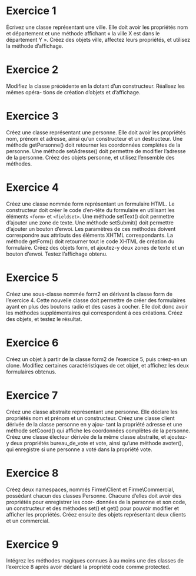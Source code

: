 # Exercice 1
Écrivez une classe représentant une ville. Elle doit avoir les propriétés nom et département et
une méthode affichant « la ville X est dans le département Y ». Créez des objets ville,
affectez leurs propriétés, et utilisez la méthode d’affichage.

# Exercice 2
Modifiez la classe précédente en la dotant d’un constructeur. Réalisez les mêmes opéra-
tions de création d’objets et d’affichage.

# Exercice 3
Créez une classe représentant une personne. Elle doit avoir les propriétés nom, prénom et
adresse, ainsi qu’un constructeur et un destructeur. Une méthode getPersonne() doit
retourner les coordonnées complètes de la personne. Une méthode setAdresse()
doit permettre de modifier l’adresse de la personne. Créez des objets personne, et utilisez
l’ensemble des méthodes.

# Exercice 4
Créez une classe nommée form représentant un formulaire HTML. Le constructeur doit
créer le code d’en-tête du formulaire en utilisant les éléments `<form>` et `<fieldset>`. Une
méthode setText() doit permettre d’ajouter une zone de texte. Une méthode setSubmit()
doit permettre d’ajouter un bouton d’envoi. Les paramètres de ces méthodes doivent
correspondre aux attributs des éléments XHTML correspondants. La méthode getForm()
doit retourner tout le code XHTML de création du formulaire. Créez des objets form, et
ajoutez-y deux zones de texte et un bouton d’envoi. Testez l’affichage obtenu.

# Exercice 5
Créez une sous-classe nommée form2 en dérivant la classe form de l’exercice 4. Cette
nouvelle classe doit permettre de créer des formulaires ayant en plus des boutons radio et
des cases à cocher. Elle doit donc avoir les méthodes supplémentaires qui correspondent
à ces créations. Créez des objets, et testez le résultat.

# Exercice 6
Créez un objet à partir de la classe form2 de l’exercice 5, puis créez-en un clone. Modifiez
certaines caractéristiques de cet objet, et affichez les deux formulaires obtenus.

# Exercice 7
Créez une classe abstraite représentant une personne. Elle déclare les propriétés nom et
prénom et un constructeur. Créez une classe client dérivée de la classe personne en y ajou-
tant la propriété adresse et une méthode setCoord() qui affiche les coordonnées complètes
de la personne. Créez une classe électeur dérivée de la même classe abstraite, et ajoutez-
y deux propriétés bureau_de_vote et vote, ainsi qu’une méthode avoter(), qui enregistre si
une personne a voté dans la propriété vote.

# Exercice 8
Créez deux namespaces, nommés Firme\Client et Firme\Commercial, possédant chacun
des classes Personne. Chacune d’elles doit avoir des propriétés pour enregistrer les coor-
données de la personne et son code, un constructeur et des méthodes set() et get() pour
pouvoir modifier et afficher les propriétés. Créez ensuite des objets représentant deux
clients et un commercial.

# Exercice 9
Intégrez les méthodes magiques connues à au moins une des classes de l’exercice 8 après
avoir déclaré la propriété code comme protected.